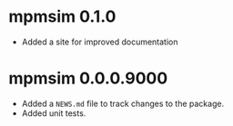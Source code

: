 # mpmsim 0.1.0

* Added a site for improved documentation

# mpmsim 0.0.0.9000

* Added a `NEWS.md` file to track changes to the package.
* Added unit tests.
